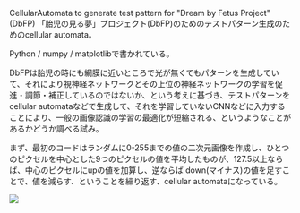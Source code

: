 CellularAutomata to generate test pattern for "Dream by Fetus Project"(DbFP)
「胎児の見る夢」プロジェクト(DbFP)のためのテストパターン生成のためのcellular automata。 

Python / numpy / matplotlibで書かれている。

DbFPは胎児の時にも網膜に近いところで光が無くてもパターンを生成していて、それにより視神経ネットワークとその上位の神経ネットワークの学習を促進・調節・補正しているのではないか、という考えに基づき、テストパターンをcellular automataなどで生成して、それを学習していないCNNなどに入力することにより、一般の画像認識の学習の最適化が短縮される、というようなことがあるかどうか調べる試み。

まず、最初のコードはランダムに0-255までの値の二次元画像を作成し、ひとつのピクセルを中心とした9つのピクセルの値を平均したものが、127.5以上ならば、中心のピクセルにupの値を加算し、逆ならば down(マイナス)の値を足すことで、値を減らす、ということを繰り返す、cellular automataになっている。

<img src="https://github/sumi-yaki/CellularAutomata/anime.gif">
